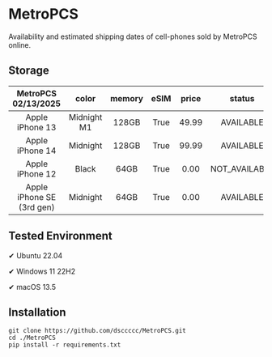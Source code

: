 # MetroPCS
Availability and estimated shipping dates of cell-phones sold by MetroPCS online.
## Storage
|MetroPCS 02/13/2025|color|memory|eSIM|price|status|shipping from|shipping to|
|:--:|:--:|:--:|:--:|:--:|:--:|:--:|:--:|
|Apple iPhone 13|Midnight M1|128GB|True|49.99|AVAILABLE|02/12/2025|02/17/2025|
|Apple iPhone 14|Midnight|128GB|True|99.99|AVAILABLE|02/12/2025|02/17/2025|
|Apple iPhone 12|Black|64GB|True|0.00|NOT_AVAILABLE|02/19/2025|02/25/2025|
|Apple iPhone SE (3rd gen)|Midnight|64GB|True|0.00|AVAILABLE|02/12/2025|02/17/2025|

## Tested Environment
✔ Ubuntu 22.04

✔ Windows 11 22H2

✔ macOS 13.5
## Installation
```
git clone https://github.com/dsccccc/MetroPCS.git
cd ./MetroPCS
pip install -r requirements.txt
```
